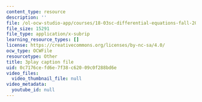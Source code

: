 ```yaml
---
content_type: resource
description: ''
file: /ol-ocw-studio-app/courses/18-03sc-differential-equations-fall-2011/0c7176cefd6e7f38c62009c0f288bd6e_v4YcejwdQC0.srt
file_size: 15291
file_type: application/x-subrip
learning_resource_types: []
license: https://creativecommons.org/licenses/by-nc-sa/4.0/
ocw_type: OCWFile
resourcetype: Other
title: 3play caption file
uid: 0c7176ce-fd6e-7f38-c620-09c0f288bd6e
video_files:
  video_thumbnail_file: null
video_metadata:
  youtube_id: null
---
```

